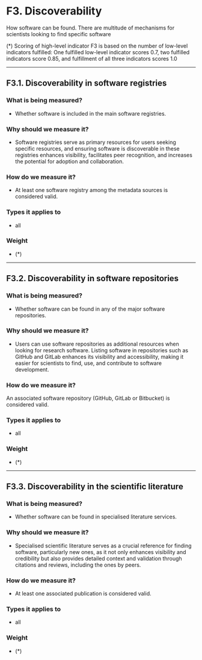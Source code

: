 
# F3.  Discoverability 

How software can be found. There are multitude of mechanisms for scientists looking to find specific software

(*) Scoring of high-level indicator F3 is based on the number of low-level indicators fulfilled: One fulfilled low-level indicator scores 0.7, two fulfilled indicators score 0.85, and fulfillment of all three indicators scores 1.0

--- 


## F3.1. Discoverability in software registries

### What is being measured?

- Whether software is included in the main software registries. 

### Why should we measure it? 

- Software registries serve as primary resources for users seeking specific resources, and ensuring software is discoverable in these registries enhances visibility, facilitates peer recognition, and increases the potential for adoption and collaboration.

### How do we measure it? 
- At least one software registry among the metadata sources is considered valid. 

### Types it applies to 

- all 

### Weight 
- (*)

--- 

## F3.2. Discoverability in software repositories

### What is being measured? 

- Whether software can be found in any of the major software repositories. 

### Why should we measure it? 

- Users can use software repositories as additional resources when looking for research software. Listing software in repositories such as GitHub and GitLab enhances its visibility and accessibility, making it easier for scientists to find, use, and contribute to software development. 

### How do we measure it? 

An associated software repository (GitHub, GitLab or Bitbucket) is considered valid. 

### Types it applies to 

- all

### Weight 
- (*)

--- 

## F3.3. Discoverability in the scientific literature

### What is being measured? 

- Whether software can be found in specialised literature services. 

### Why should we measure it? 

- Specialised scientific literature serves as a crucial reference for finding software, particularly new ones, as it not only enhances visibility and credibility but also provides detailed context and validation through citations and reviews, including the ones by peers. 

### How do we measure it? 

- At least one associated publication is considered valid. 

### Types it applies to 

- all

### Weight 
- (*)

